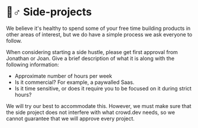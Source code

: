# 👷♂ Side-projects

We believe it's healthy to spend some of your free time building products in other areas of interest, but we do have a simple process we ask everyone to follow.&#x20;

When considering starting a side hustle, please get first approval from Jonathan or Joan. Give a brief description of what it is along with the following information:

* Approximate number of hours per week
* Is it commercial? For example, a paywalled Saas.
* Is it time sensitive, or does it require you to be focused on it during strict hours?

We will try our best to accommodate this. However, we must make sure that the side project does not interfere with what crowd.dev needs, so we cannot guarantee that we will approve every project.
